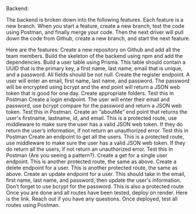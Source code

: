 Backend:
	
The backend is broken down into the following features. Each feature is a new branch. When you start a feature, create a new branch, test the code using Postman, and finally merge your code. Then the next driver will pull down the code from Github, create a new branch, and start the next feature.

Here are the features:
Create a new repository on Github and add all the team members.
Build the skeleton of the backend using npm and add the dependencies.
Build a user table using Prisma. This table should contain a UUID that is the primary key, a first name, last name, email that is unique, and a password. All fields should be not null.
Create the register endpoint. A user will enter an email, first name, last name, and password. The password will be encrypted using bcrypt and the end point will return a JSON web token that is good for one day. Create appropriate folders. Test this in Postman
Create a login endpoint. The user will enter their email and password, use bcrypt compare for the password and return a JSON web token. Test this in Postman.
Create an “aboutMe” end point that returns the user's firstname, lastname, id, and email. This is a protected route, use middleware to make sure the user has a valid JSON web token. If they do return the user’s information, if not return an unauthorized error. Test this in Postman
Create an endpoint to get all the users. This is a protected route, use middleware to make sure the user has a valid JSON web token. If they do return all the users, if not return an unauthorized error. Test this in Postman (Are you seeing a pattern?).
Create a get for a single user endpoint. This is another protected route, the same as above.
Create a delete endpoint for a user. This is another protected route, the same as above.
Create an update endpoint for a user. This should take in the email, first name, last name, and password, then update the user's information. Don’t forget to use bcrypt for the password. This is also a protected route
Once you are done and all routes have been tested, deploy on render. Here is the link. Reach out if you have any questions.
Once deployed, test all routes using Postman.
